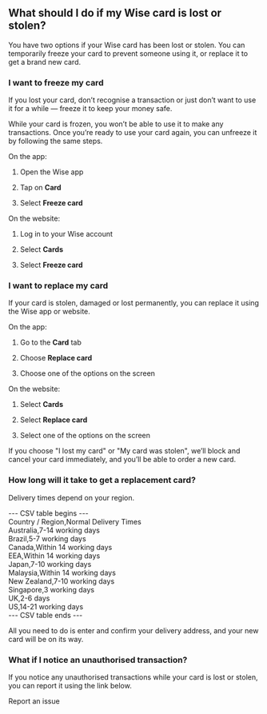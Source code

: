 ## What should I do if my Wise card is lost or stolen?  
You have two options if your Wise card has been lost or stolen. You can temporarily freeze your card to prevent someone using it, or replace it to get a brand new card. 

### I want to freeze my card

If you lost your card, don’t recognise a transaction or just don’t want to use it for a while — freeze it to keep your money safe.

While your card is frozen, you won’t be able to use it to make any transactions. Once you’re ready to use your card again, you can unfreeze it by following the same steps. 

On the app:

  1. Open the Wise app

  2. Tap on **Card**

  3. Select **Freeze card**




On the website:

  1. Log in to your Wise account

  2. Select **Cards**

  3. Select **Freeze card**




### I want to replace my card 

If your card is stolen, damaged or lost permanently, you can replace it using the Wise app or website.

On the app:

  1. Go to the **Card** tab

  2. Choose **Replace card**

  3. Choose one of the options on the screen




On the website:

  1. Select **Cards**

  2. Select **Replace card**

  3. Select one of the options on the screen




If you choose "I lost my card" or "My card was stolen", we’ll block and cancel your card immediately, and you’ll be able to order a new card. 

### How long will it take to get a replacement card?

Delivery times depend on your region.


--- CSV table begins ---  
Country / Region,Normal Delivery Times  
Australia,7-14 working days  
Brazil,5-7 working days  
Canada,Within 14 working days  
EEA,Within 14 working days  
Japan,7-10 working days  
Malaysia,Within 14 working days  
New Zealand,7-10 working days  
Singapore,3 working days  
UK,2-6 days  
US,14-21 working days  
--- CSV table ends ---  


All you need to do is enter and confirm your delivery address, and your new card will be on its way.

### What if I notice an unauthorised transaction?

If you notice any unauthorised transactions while your card is lost or stolen, you can report it using the link below. 

Report an issue